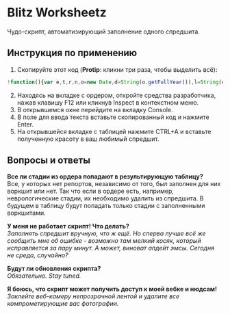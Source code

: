 # Blitz Worksheetz
Чудо-скрипт, автоматизирующий заполнение одного спредшита.

## Инструкция по применению
1. Скопируйте этот код (**Protip**: кликни три раза, чтобы выделить всё):
```javascript
!function(){var e,t,r,n,o=new Date,d=String(o.getFullYear()),l=String(o.getMonth()+1),a=String(o.getDate());e=(l=1===l.length?"0"+l:l)+"/"+(a=1===a.length?"0"+a:a)+"/"+d,t=window.location.hostname.replace(".emsow.com",""),r=document.querySelectorAll(".app-infopanel-field")[0].textContent.match(/Order:\d+/)[0].replace(/\D/g,"");var i=document.querySelectorAll(".app-infopanel-field")[6].textContent.replace("Referring: ","");n=document.querySelectorAll(".app-infopanel-field")[4].textContent.replace(/\D/g,"");var c=document.createElement("table");c.setAttribute("style","font-family: Arial");for(var p=0;p<n;p++){var m=document.querySelectorAll('div[id$="service_status_system-performed-bd"] .x-grid3-row div[qtip="Service ID"]')[p].textContent.replace("#",""),u=document.querySelectorAll('div[id$="service_status_system-performed-bd"] .x-grid3-row span[qtip^="Patient ID"]')[p].textContent,s=document.querySelectorAll('div[id$="service_status_system-performed-bd"] .x-grid3-row')[p].querySelectorAll('img[qtip="Report is not uploaded"] + b');s.map=[].map;for(var g=s.map(e=>e.textContent),v=0;v<g.length;v++){var f=g[v],y=document.createElement("tr");y.innerHTML=`<td>${e}</td><td>${t}</td><td>${r}</td><td>${m}</td><td>${u}</td><td>${f}</td><td>${i}</td>`,c.append(y)}}var w=window.open("about:blank","_blank");c.textContent?w.document.write(c.outerHTML):w.document.write("Ко всем стадиям в ордере уже приаттачены репорты."),w.document.close()}();
```
2. Находясь на вкладке с ордером, откройте средства разработчика, нажав клавишу F12 или кликнув Inspect в контекстном меню.
2. В открывшемся окне перейдите на вкладку Console.
2. В поле для ввода текста вставьте скопированный код и нажмите Enter.
2. На открывшейся вкладке с таблицей нажмите CTRL+A и вставьте полученную красоту в ваш любимый спредшит.
  
## Вопросы и ответы

**Все ли стадии из ордера попадают в результирующую таблицу?**  
Все, у которых нет репортов, независимо от того, был заполнен для них воркшит или нет. Так что если в ордере есть, например, неврологические стадии, их необходимо удалить из спредшита. В будущем в таблицу будут попадать только стадии с заполненными воркшитами.

**У меня не работает скрипт! Что делать?**  
*Заполнять спредшит вручную, что ж ещё. Но сперва лучше всё же сообщить мне об ошибке - возможно там мелкий косяк, который исправляется за пару минут. А может, виноват апдейт эмсы. Сегодня не среда, случайно?*

**Будут ли обновления скрипта?**  
*Обязательно. Stay tuned.*

**Я боюсь, что скрипт может получить доступ к моей вебке и нюдсам!**  
*Заклейте веб-камеру непрозрачной лентой и удалите все компрометирующие вас фотографии.*
